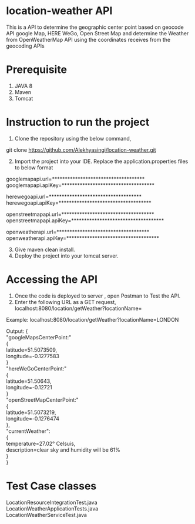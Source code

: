 # location-weather API 
This is a API to determine the geographic center point based on geocode API google Map, HERE WeGo, Open Street Map and determine the Weather from OpenWeatherMap API using the coordinates receives from the geocoding APIs

# Prerequisite
1. JAVA 8<br/>
2. Maven<br/>
3. Tomcat<br/>

# Instruction to run the project
1. Clone the repository using the below command,

git clone https://github.com/Alekhyasingi/location-weather.git

2. Import the project into your IDE. Replace the application.properties files to below format


googlemapapi.url=************************************ <br/>
googlemapapi.apiKey=************************************

herewegoapi.url=************************************ <br/>
herewegoapi.apiKey=************************************



openstreetmapapi.url=************************************ <br/>
openstreetmapapi.apiKey=************************************


openweatherapi.url=************************************ <br/>
openweatherapi.apiKey=************************************


3. Give maven clean install.<br/>
4. Deploy the project into your tomcat server.

# Accessing the API
1. Once the code is deployed to server , open Postman to Test the API.
2. Enter the following URL as a GET request,
  localhost:8080/location/getWeather?locationName=<Your Location>

Example:
localhost:8080/location/getWeather?locationName=LONDON

Output:
{<br/>
"googleMapsCenterPoint:"<br/>
{<br/>
 latitude=51.5073509,<br/>
 longitude=-0.1277583<br/>
}<br/>
"hereWeGoCenterPoint:"<br/>
{<br/>
 latitude=51.50643,<br/>
 longitude=-0.12721<br/>
}<br/>
"openStreetMapCenterPoint:"<br/>
{<br/>
 latitude=51.5073219,<br/>
 longitude=-0.1276474<br/>
},<br/>
 "currentWeather":<br/>
 { <br/>
 temperature=27.02° Celsuis,<br/>
 description=clear sky and humidity will be 61%<br/>
}<br/>
}

# Test Case classes

LocationResourceIntegrationTest.java <br/>
LocationWeatherApplicationTests.java <br/>
LocationWeatherServiceTest.java





